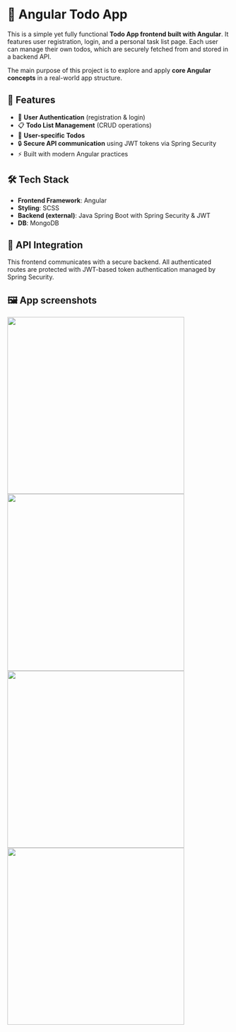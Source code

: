 # 📝 Angular Todo App

This is a simple yet fully functional **Todo App frontend built with Angular**. It features user registration, login, and a personal task list page. Each user can manage their own todos, which are securely fetched from and stored in a backend API.

The main purpose of this project is to explore and apply **core Angular concepts** in a real-world app structure.



## 🚀 Features

- 🔐 **User Authentication** (registration & login)
- 📋 **Todo List Management** (CRUD operations)
- 👤 **User-specific Todos**
- 🔒 **Secure API communication** using JWT tokens via Spring Security
- ⚡ Built with modern Angular practices

## 🛠 Tech Stack

- **Frontend Framework**: Angular
- **Styling**: SCSS
- **Backend (external)**: Java Spring Boot with Spring Security & JWT
- **DB**: MongoDB 

## 📡 API Integration

This frontend communicates with a secure backend. All authenticated routes are protected with JWT-based token authentication managed by Spring Security.

## 🖼️ App screenshots
<img src="https://github.com/user-attachments/assets/018a439d-7611-4436-9dca-00aba56ffdd6" width="400"/>
<img src="https://github.com/user-attachments/assets/fe09efe0-af57-4493-aace-951f1954cb77" width="400"/>
<img src="https://github.com/user-attachments/assets/e16ab50a-35c9-4a7e-8852-d6d7d96f596d" width="400"/>
<img src="https://github.com/user-attachments/assets/a09b899a-f4b9-4d5d-8f7a-3216c4d6e49d" width="400"/>



